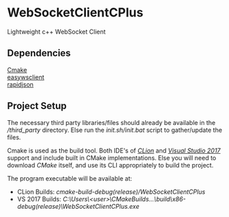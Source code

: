 # WebSocketClientCPlus
Lightweight c++ WebSocket Client

## Dependencies
[Cmake](https://cmake.org/)  
[easywsclient](https://github.com/dhbaird/easywsclient)  
[rapidjson](http://rapidjson.org/)

## Project Setup
The necessary third party libraries/files should already be available in the
_/third_party_ directory. Else run the _init.sh/init.bat_ script to gather/update the files.


Cmake is used as the build tool.
Both IDE's of *[CLion](https://www.jetbrains.com/clion/)* and *[Visual Studio 2017](https://www.visualstudio.com/downloads/)* support and include built in CMake implementations.
Else you will need to download _CMake_ itself, and use its CLI appropriately to build the project.

The program executable will be available at:  
- CLion Builds: _cmake-build-debug(release)/WebSocketClientCPlus_  
- VS 2017 Builds: _C:\Users\\<user\>\CMakeBuilds\...\build\x86-debug(release)\WebSocketClientCPlus.exe_
